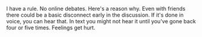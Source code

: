 I have a rule. No online debates. Here's a reason why. Even with friends there could be a basic disconnect early in the discussion. If it's done in voice, you can hear that. In text you might not hear it until you've gone back four or five times. Feelings get hurt.
